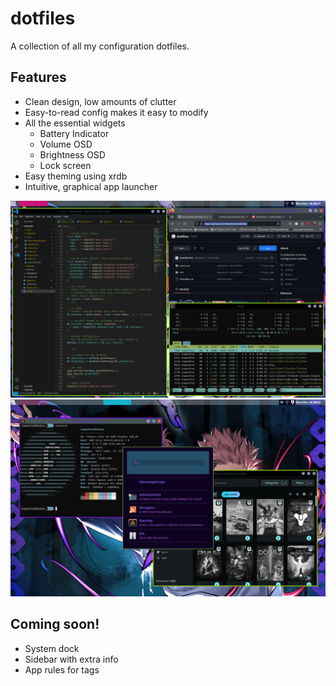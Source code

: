 # dotfiles
A collection of all my configuration dotfiles.

## Features
- Clean design, low amounts of clutter
- Easy-to-read config makes it easy to modify
- All the essential widgets
    - Battery Indicator
    - Volume OSD
    - Brightness OSD
    - Lock screen
- Easy theming using xrdb
- Intuitive, graphical app launcher

![image](assets/awesomewmdesktop.png)
![image](assets/floating.png)

## Coming soon!
- System dock
- Sidebar with extra info
- App rules for tags
